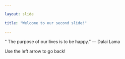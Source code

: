 ```yaml
---

layout: slide

title: "Welcome to our second slide!"

---
```


“ The purpose of our lives is to be happy.” — Dalai Lama

Use the left arrow to go back!
